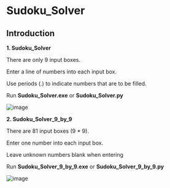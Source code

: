 # Sudoku_Solver

## Introduction

**1. Sudoku_Solver**

There are only 9 input boxes.

Enter a line of numbers into each input box.

Use periods (.) to indicate numbers that are to be filled.

Run **Sudoku_Solver.exe** or **Sudoku_Solver.py**

![image](https://github.com/DoDDNDo/Sudoku_Solver/assets/147770740/8e22de5a-79d2-44a7-a1a2-77225b46b052)



**2. Sudoku_Solver_9_by_9**

There are 81 input boxes (9 * 9).

Enter one number into each input box.

Leave unknown numbers blank when entering

Run **Sudoku_Solver_9_by_9.exe** or **Sudoku_Solver_9_by_9.py**

![image](https://github.com/DoDDNDo/Sudoku_Solver/assets/147770740/0a30aeaa-f944-4cca-8fd1-9ea3be06184d)

